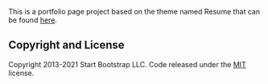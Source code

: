 This is a portfolio page project based on the theme named Resume that can be found [here](https://startbootstrap.com/theme/resume/).

## Copyright and License

Copyright 2013-2021 Start Bootstrap LLC. Code released under the [MIT](https://github.com/StartBootstrap/startbootstrap-resume/blob/master/LICENSE) license.
